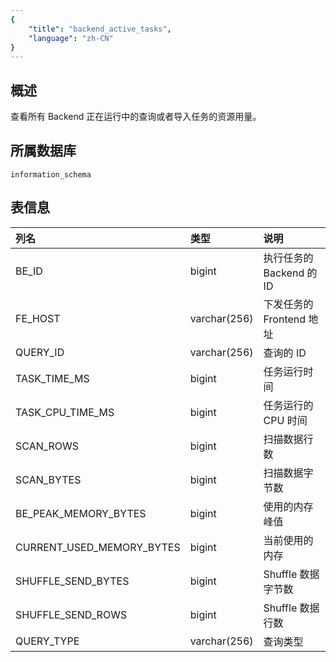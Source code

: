 ```yaml
---
{
    "title": "backend_active_tasks",
    "language": "zh-CN"
}
---
```


<!--
Licensed to the Apache Software Foundation (ASF) under one
or more contributor license agreements.  See the NOTICE file
distributed with this work for additional information
regarding copyright ownership.  The ASF licenses this file
to you under the Apache License, Version 2.0 (the
"License"); you may not use this file except in compliance
with the License.  You may obtain a copy of the License at

  http://www.apache.org/licenses/LICENSE-2.0

Unless required by applicable law or agreed to in writing,
software distributed under the License is distributed on an
"AS IS" BASIS, WITHOUT WARRANTIES OR CONDITIONS OF ANY
KIND, either express or implied.  See the License for the
specific language governing permissions and limitations
under the License.
-->

## 概述

查看所有 Backend 正在运行中的查询或者导入任务的资源用量。

## 所属数据库


`information_schema`


## 表信息

| 列名                      | 类型         | 说明                     |
| :------------------------ | :----------- | :----------------------- |
| BE_ID                     | bigint       | 执行任务的 Backend 的 ID |
| FE_HOST                   | varchar(256) | 下发任务的 Frontend 地址 |
| QUERY_ID                  | varchar(256) | 查询的 ID                |
| TASK_TIME_MS              | bigint       | 任务运行时间             |
| TASK_CPU_TIME_MS          | bigint       | 任务运行的 CPU 时间      |
| SCAN_ROWS                 | bigint       | 扫描数据行数             |
| SCAN_BYTES                | bigint       | 扫描数据字节数           |
| BE_PEAK_MEMORY_BYTES      | bigint       | 使用的内存峰值           |
| CURRENT_USED_MEMORY_BYTES | bigint       | 当前使用的内存           |
| SHUFFLE_SEND_BYTES        | bigint       | Shuffle 数据字节数       |
| SHUFFLE_SEND_ROWS         | bigint       | Shuffle 数据行数         |
| QUERY_TYPE                | varchar(256) | 查询类型                 |
